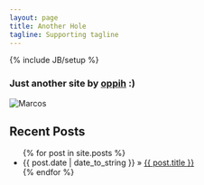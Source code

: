 ```yaml
---
layout: page
title: Another Hole
tagline: Supporting tagline
---
```

{% include JB/setup %}

### Just another site by [oppih](http://oppih.me) :)

![Marcos](http://upload.wikimedia.org/wikipedia/commons/3/3a/Subcomandante_Marcos.jpg)

## Recent Posts

<ul class="posts">
  {% for post in site.posts %}
    <li><span>{{ post.date | date_to_string }}</span> &raquo; <a href="{{ BASE_PATH }}{{ post.url }}">{{ post.title }}</a></li>
  {% endfor %}
</ul>
